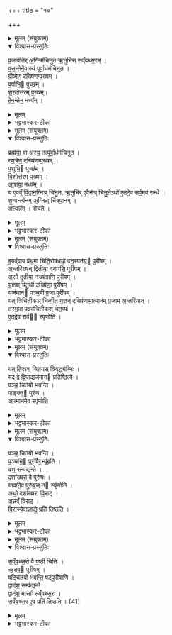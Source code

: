 +++
title = "१०"

+++


<details><summary>मूलम् (संयुक्तम्)</summary>

प्र॒जाप॑तिर॒ग्निम॑चिनुत॒र्तुभि॑स्सव्ँवथ्स॒रव्ँव॑स॒न्तेनै॒वास्य॑ पूर्वा॒र्धम॑चिनुत ग्री॒ष्मेण॒ दख्षि॑णम्प॒ख्षव्ँव॒र्‌षाभि॒ पुच्छꣳ॑ श॒रदोत्त॑रम्प॒ख्षꣳ हे॑म॒न्तेन॒ मध्य॒म्...
</details>

<details open><summary>विश्वास-प्रस्तुतिः</summary>

प्र॒जाप॑तिर् अ॒ग्निम॑चिनुत ऋ॒तुभि॑स् सव्ँवथ्स॒रम् ।  
व॒स॒न्तेनै॒वास्य॑ पूर्वा॒र्धम॑चिनुत ।  
ग्री॒ष्मेण॒ दख्षि॑णम्प॒ख्षम् ।  
व॒र्षाभि॒ पुच्छ᳚म् ।  
श॒रदोत्त॑रम् प॒ख्षम्।  
हे॒म॒न्तेन॒ मध्य᳚म् ।  
</details>

<details><summary>मूलम्</summary>

प्र॒जाप॑तिर् अ॒ग्निम॑चिनुत ऋ॒तुभि॑स् सव्ँवथ्स॒रम् ।  
व॒स॒न्तेनै॒वास्य॑ पूर्वा॒र्धम॑चिनुत ।  
ग्री॒ष्मेण॒ दख्षि॑णम्प॒ख्षम् ।  
व॒र्षाभि॒ पुच्छ᳚म् ।  
श॒रदोत्त॑रम् प॒ख्षम्।  
हे॒म॒न्तेन॒ मध्य᳚म् ।  
</details>

<details><summary>भट्टभास्कर-टीका</summary>

1प्रजापतिरग्निमचिनुतेत्यादि ॥ संवत्सरमिति । सदृशप्रधानं यथा संवत्सरमृतुभिः स्पृष्टवानेवमग्निमपि ऋतुभिः वसन्तादिभिः अचिनुत । तत्प्रकारमाह - वसन्तेनैवेत्यादिना । तदृतुसमृद्धिप्रदत्वख्यापनाय स्तुतिरियम् ॥
</details>

<details><summary>मूलम् (संयुक्तम्)</summary>

ब्रह्म॑णा॒ वा अ॑स्य॒ तत्पू᳚र्वा॒र्धम॑चिनुत ख्ष॒त्रेण॒ दख्षि॑णम्प॒ख्षम्प॒शुभि॒ पुच्छ॑व्ँवि॒शोत्त॑रम्प॒ख्षमा॒शया॒ मध्य॒य्ँय ए॒वव्ँवि॒द्वान॒ग्निञ्चि॑नु॒त ऋ॒तुभि॑रे॒वैन॑ञ्चिनु॒तेऽथो॑ ए॒तदे॒व सर्व॒मव॑ [39]  
रु॒न्द्धे॒ शृ॒ण्वन्त्ये॑नम॒ग्निञ्चि॑क्या॒नमत्त्यन्न॒ꣳ॒ रोच॑त...
</details>

<details open><summary>विश्वास-प्रस्तुतिः</summary>

ब्रह्म॑णा॒ वा अ॑स्य॒ तत्पू᳚र्वा॒र्धम॑चिनुत ।  
ख्ष॒त्रेण॒ दख्षि॑णम्प॒ख्षम् ।  
प॒शुभि॒ पुच्छ᳚म् ।  
वि॒शोत्त॑रम् प॒ख्षम् ।  
आ॒शया॒ मध्य᳚म् ।  
य ए॒वव्ँ वि॒द्वान॒ग्निञ् चि॑नु॒त, ऋ॒तुभि॑र् ए॒वैन॑ञ् चिनु॒तेऽथो॑ ए॒तदे॒व सर्व॒मव॑ रुन्धे ।  
शृ॒ण्वन्त्ये॑नम् अ॒ग्निञ् चि॑क्या॒नम् ।  
अत्यन्न᳚म् । रोच॑ते ।   
</details>

<details><summary>मूलम्</summary>

ब्रह्म॑णा॒ वा अ॑स्य॒ तत्पू᳚र्वा॒र्धम॑चिनुत ।  
ख्ष॒त्रेण॒ दख्षि॑णम्प॒ख्षम् ।  
प॒शुभि॒ पुच्छ᳚म् ।  
वि॒शोत्त॑रम् प॒ख्षम् ।  
आ॒शया॒ मध्य᳚म् ।  
य ए॒वव्ँ वि॒द्वान॒ग्निञ् चि॑नु॒त, ऋ॒तुभि॑र् ए॒वैन॑ञ् चिनु॒तेऽथो॑ ए॒तदे॒व सर्व॒मव॑ रुन्धे ।  
शृ॒ण्वन्त्ये॑नम् अ॒ग्निञ् चि॑क्या॒नम् ।  
अत्यन्न᳚म् । रोच॑ते ।   
</details>

<details><summary>भट्टभास्कर-टीका</summary>

2इदानीं वसन्तादीनां सर्वार्थसाधनत्वं ख्यापयितुं द्वितीया स्तुतिः - ब्रह्मणा वा अस्येत्यादि ॥ वसन्तादिप्रधानत्वात् ब्राह्मणादीनां ब्राह्मणादिभिरेव अग्निश्चितो भवतीति प्रतिपादयति । आशा दिक्, बुद्धिर्वा तत्स्वभावा गृह्यन्ते । एवं विदित्वा चयने ऋतुभिरेव चितो भवति । अपि च एतत्सर्वं ब्राह्मणादिकमवरुन्धे विधेयीकरोति । ततश्शृण्वन्त्येनं अग्निं चितवन्तं अग्निश्चितोनेन महानुभावेनेति सर्वत्र ख्यातो भवति । पापेनापि ख्यातो भवति, यथा ग्रामो दग्धोनेन जाल्मेनेति; तत्राह - अन्नमत्त्यधिकं अस्यातिशयात् । किञ्च प्रजाभ्यो रोचते तेजस्व्येव भवति सर्वदा । समानवाक्ये पदात्परत्वान्निघाताभावः ॥
</details>

<details><summary>मूलम् (संयुक्तम्)</summary>

इ॒यव्ँवाव प्र॑थ॒मा चिति॒रोष॑धयो॒ वन॒स्पत॑य॒ पुरी॑षम॒न्तरि॑ख्षन्द्वि॒तीया॒ वयाꣳ॑सि॒ पुरी॑षम॒सौ तृ॒तीया॒ नख्ष॑त्राणि॒ पुरी॑षय्ँय॒ज्ञश्च॑तु॒र्थी दख्षि॑णा॒ पुरी॑ष॒य्ँयज॑मान पञ्च॒मी प्र॒जा पुरी॑ष॒य्ँयत्त्रिचि॑तीकञ्चिन्वी॒त य॒ज्ञन्दख्षि॑णामा॒त्मान॑म्प्र॒जाम॒न्तरि॑या॒त्तस्मा॒त्पञ्च॑चितीकश्चेत॒व्य॑ ए॒तदे॒व सर्व॑ स्पृणोति॒
</details>

<details open><summary>विश्वास-प्रस्तुतिः</summary>

इ॒यव्ँवाव प्र॑थ॒मा चिति॒रोष॑धयो॒ वन॒स्पत॑य॒ पुरी॑षम् ।  
अ॒न्तरि॑ख्षन् द्वि॒तीया॒ वयाꣳ॑सि॒ पुरी॑षम् ।  
अ॒सौ तृ॒तीया॒ नख्ष॑त्राणि॒ पुरी॑षम् ।  
य॒ज्ञश् च॑तु॒र्थी दख्षि॑णा॒ पुरी॑षम् ।  
यज॑मान पञ्च॒मी प्र॒जा पुरी॑षम् ।  
यत् त्रिचि॑तीकञ् चिन्वी॒त य॒ज्ञन् दख्षि॑णामा॒त्मान॑म् प्र॒जाम् अ॒न्तरि॑यात् ।  
तस्मा॒त् पञ्च॑चितीकश् चेत॒व्यः॑ ।  
ए॒तदे॒व सर्व॑ स्पृणोति ।  
</details>

<details><summary>मूलम्</summary>

इ॒यव्ँवाव प्र॑थ॒मा चिति॒रोष॑धयो॒ वन॒स्पत॑य॒ पुरी॑षम् ।  
अ॒न्तरि॑ख्षन् द्वि॒तीया॒ वयाꣳ॑सि॒ पुरी॑षम् ।  
अ॒सौ तृ॒तीया॒ नख्ष॑त्राणि॒ पुरी॑षम् ।  
य॒ज्ञश् च॑तु॒र्थी दख्षि॑णा॒ पुरी॑षम् ।  
यज॑मान पञ्च॒मी प्र॒जा पुरी॑षम् ।  
यत् त्रिचि॑तीकञ् चिन्वी॒त य॒ज्ञन् दख्षि॑णामा॒त्मान॑म् प्र॒जाम् अ॒न्तरि॑यात् ।  
तस्मा॒त् पञ्च॑चितीकश् चेत॒व्यः॑ ।  
ए॒तदे॒व सर्व॑ स्पृणोति ।  
</details>

<details><summary>भट्टभास्कर-टीका</summary>

3इयं वावेत्यादि ॥ पृथिव्यादिरूपेण प्रथमादीनां चितीनां चितिः ओषधिवनस्पत्यादिरूपेण च पुरीषाणाम् । यस्मादेवं तस्मात् यदिति । त्रिचितीकं चिन्वीत चतुर्थपञ्चमचित्यभावे तन्निमित्तं यज्ञं दक्षिणामात्मानं प्रजां चान्तरियात् विनाशयेत् । तस्मात्पञ्चचितीकश्चेतव्य इति । 'चितेः कपि' इति दीर्घत्वम् । पञ्चचितिकत्वे एतत् सर्वौषध्यादिकं यज्ञादिकं च स्पृणोति प्रीणयति रक्षतीत्यर्थः ॥
</details>

<details><summary>मूलम् (संयुक्तम्)</summary>

यत्ति॒स्रश्चित॑यः [40]  
त्रि॒वृद्ध्य॑ग्निर्यद्द्वे द्वि॒पाद्यज॑मान॒ प्रति॑ष्ठित्यै॒ पञ्च॒ चित॑यो भवन्ति॒ पाङ्क्त॒ पुरु॑ष आ॒त्मान॑मे॒व स्पृ॑णोति॒
</details>

<details open><summary>विश्वास-प्रस्तुतिः</summary>

यत् ति॒स्रश् चित॑यस् त्रि॒वृद्ध्य॑ग्निः ।  
यद् द्वे द्वि॒पाद्यज॑मान॒ प्रति॑ष्ठित्यै ।  
पञ्च॒ चित॑यो भवन्ति ।  
पाङ्क्त॒ पुरु॑ष ।  
आ॒त्मान॑मे॒व स्पृ॑णोति॒
</details>

<details><summary>मूलम्</summary>

यत् ति॒स्रश् चित॑यस् त्रि॒वृद्ध्य॑ग्निः ।  
यद् द्वे द्वि॒पाद्यज॑मान॒ प्रति॑ष्ठित्यै ।  
पञ्च॒ चित॑यो भवन्ति ।  
पाङ्क्त॒ पुरु॑ष ।  
आ॒त्मान॑मे॒व स्पृ॑णोति॒
</details>

<details><summary>भट्टभास्कर-टीका</summary>

4यत्तिस्र इति ॥ द्वित्वत्रित्वान्वयेनावयुत्य स्तुतिः । पञ्चेति । समुदायस्तुतिः । पङ्क्तिप्रभवः पाङ्कत्वादिति । पञ्चप्रभवत्वाद्वा । पङ्क्तिशब्द उत्सादिः ॥
</details>

<details><summary>मूलम् (संयुक्तम्)</summary>

पञ्च॒ चित॑यो भवन्ति प॒ञ्चभि॒ पुरी॑षैर॒भ्यू॑हति॒ दश॒ सम्प॑द्यन्ते॒ दशा᳚ख्षरो॒ वै पुरु॑षो॒ यावा॑ने॒व पुरु॑ष॒स्त स्पृ॑णो॒त्यथो॒ दशा᳚ख्षरा वि॒राडन्न॑व्ँवि॒राड्वि॒राज्ये॒वान्नाद्ये॒ प्रति॑ तिष्ठति
</details>

<details open><summary>विश्वास-प्रस्तुतिः</summary>

पञ्च॒ चित॑यो भवन्ति ।  
प॒ञ्चभि॒ पुरी॑षैर॒भ्यू॑हति ।  
दश॒ सम्प॑द्यन्ते ।  
दशा᳚ख्षरो॒ वै पुरु॑षः ।  
यावा॑ने॒व पुरु॑ष॒स् त स्पृ॑णोति ।  
अथो॒ दशा᳚ख्षरा वि॒राट् ।  
अन्न॑व्ँ वि॒राट् ।  
वि॒राज्ये॒वान्नाद्ये॒ प्रति॑ तिष्ठति ।  
</details>

<details><summary>मूलम्</summary>

पञ्च॒ चित॑यो भवन्ति ।  
प॒ञ्चभि॒ पुरी॑षैर॒भ्यू॑हति ।  
दश॒ सम्प॑द्यन्ते ।  
दशा᳚ख्षरो॒ वै पुरु॑षः ।  
यावा॑ने॒व पुरु॑ष॒स् त स्पृ॑णोति ।  
अथो॒ दशा᳚ख्षरा वि॒राट् ।  
अन्न॑व्ँ वि॒राट् ।  
वि॒राज्ये॒वान्नाद्ये॒ प्रति॑ तिष्ठति ।  
</details>

<details><summary>भट्टभास्कर-टीका</summary>

5पञ्च चितय इत्यादिना दशत्वं संपाद्य स्तौति । पुरीषैरभ्यूहनमुपरिछादनम् । दशाक्षर इति । अक्षराणां आत्मनो नव प्राणा अक्षराणि, नाभिर्दशमी । एवमेतैर्दशभिरक्षरैः तद्वान् पुरुषः । तस्माद्दशत्वान्वयात् सर्वमेवैनं पुरुषं स्पृणोति । अथो इत्यादि गतम् ॥
</details>

<details><summary>मूलम् (संयुक्तम्)</summary>

सव्ँवथ्स॒रो वै ष॒ष्ठी चिति॑र्‌ऋ॒तव॒ पुरी॑ष॒ꣳ॒ षट्चित॑यो भवन्ति॒ षट्पुरी॑षाणि॒ द्वाद॑श॒ सम्प॑द्यन्ते॒ द्वाद॑श॒ मासाः᳚ सव्ँवथ्स॒रस्स॑व्ँवथ्स॒र ए॒व प्रति॑ तिष्ठति ॥ [41]  
</details>

<details open><summary>विश्वास-प्रस्तुतिः</summary>

स॒व्ँव॒थ्स॒रो वै ष॒ष्ठी चितिः॑ ।  
ऋ॒तव॒ पुरी॑षम् ।  
षट्चित॑यो भवन्ति॒ षट्पुरी॑षाणि ।  
द्वाद॑श॒ सम्प॑द्यन्ते ।  
द्वाद॑श॒ मासाः᳚ सव्ँवथ्स॒रः ।  
स॒व्ँव॒थ्स॒र ए॒व प्रति॑ तिष्ठति ॥ [41]  
</details>

<details><summary>मूलम्</summary>

स॒व्ँव॒थ्स॒रो वै ष॒ष्ठी चितिः॑ ।  
ऋ॒तव॒ पुरी॑षम् ।  
षट्चित॑यो भवन्ति॒ षट्पुरी॑षाणि ।  
द्वाद॑श॒ सम्प॑द्यन्ते ।  
द्वाद॑श॒ मासाः᳚ सव्ँवथ्स॒रः ।  
स॒व्ँव॒थ्स॒र ए॒व प्रति॑ तिष्ठति ॥ [41]  
</details>

<details><summary>भट्टभास्कर-टीका</summary>

6संवत्सरो वा इत्यादि ॥ द्वादशस्तुतिः । पुरीषमिति षष्ठम् । तस्माद्द्वादशमासात्मके संवत्सरे प्रतिष्ठितो भवति ॥

इति पञ्चमे षष्ठे दशमोनुवाकः ॥  
</details>

